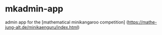 # mkadmin-app
admin app for the [mathematical minikangaroo competition] (https://mathe-jung-alt.de/minikaenguru/index.html)

